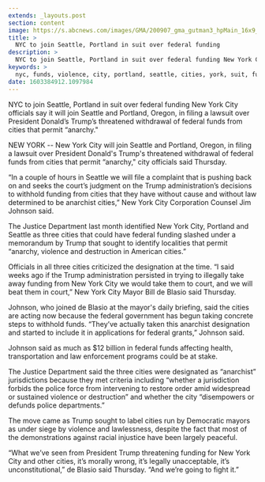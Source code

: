 ```yaml
--- 
extends: _layouts.post 
section: content 
image: https://s.abcnews.com/images/GMA/200907_gma_gutman3_hpMain_16x9_992.jpg 
title: > 
  NYC to join Seattle, Portland in suit over federal funding 
description: > 
  NYC to join Seattle, Portland in suit over federal funding New York City officials say it will join Seattle and Portland, Oregon, in filing a lawsuit over President Donald’s Trump’s threatened withdrawal of federal funds from cities that permit “anarchy."NEW YORK -- New York City will join Seattle and Portland, Oregon, in filing a lawsuit over President Donald's Trump's threatened withdrawal of federal funds from cities that permit “anarchy," city officials said Thursday.“They’ve actually taken this anarchist designation and started to include it in applications for federal grants,” Johnson said.Johnson said as much as $12 billion in federal funds affecting health, transportation and law enforcement programs could be at stake.“What we’ve seen from President Trump threatening funding for New York City and other cities, it’s morally wrong, it’s legally unacceptable, it’s unconstitutional,” de Blasio said Thursday. 
keywords: > 
  nyc, funds, violence, city, portland, seattle, cities, york, suit, funding, federal, join, trump 
date: 1603384912.1097984 
--- 
```

<div><p>NYC to join Seattle, Portland in suit over federal funding New York City officials say it will join Seattle and Portland, Oregon, in filing a lawsuit over President Donald&#8217;s Trump&#8217;s threatened withdrawal of federal funds from cities that permit &#8220;anarchy."</p><p>NEW YORK -- New York City will join Seattle and Portland, Oregon, in filing a lawsuit over President Donald's Trump's threatened withdrawal of federal funds from cities that permit &#8220;anarchy," city officials said Thursday.</p><p>&#8220;In a couple of hours in Seattle we will file a complaint that is pushing back on and seeks the court&#8217;s judgment on the Trump administration&#8217;s decisions to withhold funding from cities that they have without cause and without law determined to be anarchist cities,&#8221; New York City Corporation Counsel Jim Johnson said.</p><p class="Ad incontentTeads incontentTeads--story ad-slot"></p><p>The Justice Department last month         identified New York City, Portland and Seattle  as three cities that could have federal funding slashed under a memorandum by Trump that sought to identify localities that permit &#8220;anarchy, violence and destruction in American cities.&#8221;</p><p>Officials in all three cities criticized the designation at the time. &#8220;I said weeks ago if the Trump administration persisted in trying to illegally take away funding from New York City we would take them to court, and we will beat them in court,&#8221; New York City Mayor Bill de Blasio said Thursday.</p><p>Johnson, who joined de Blasio at the mayor's daily briefing, said the cities are acting now because the federal government has begun taking concrete steps to withhold funds. &#8220;They&#8217;ve actually taken this anarchist designation and started to include it in applications for federal grants,&#8221; Johnson said.</p><p>Johnson said as much as $12 billion in federal funds affecting health, transportation and law enforcement programs could be at stake.</p><p>The Justice Department said the three cities were designated as &#8220;anarchist&#8221; jurisdictions because they met criteria including &#8220;whether a jurisdiction forbids the police force from intervening to restore order amid widespread or sustained violence or destruction&#8221; and whether the city &#8220;disempowers or defunds police departments.&#8221;</p><p>The move came as Trump sought to label cities run by Democratic mayors as under siege by violence and lawlessness, despite the fact that most of the demonstrations against racial injustice have been largely peaceful.</p><p>&#8220;What we&#8217;ve seen from President Trump threatening funding for New York City and other cities, it&#8217;s morally wrong, it&#8217;s legally unacceptable, it&#8217;s unconstitutional,&#8221; de Blasio said Thursday. &#8220;And we&#8217;re going to fight it.&#8221;</p></div>